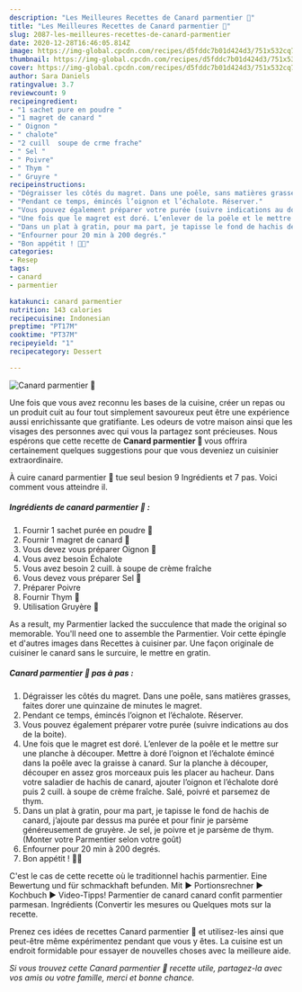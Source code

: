 ```yaml
---
description: "Les Meilleures Recettes de Canard parmentier 🦆"
title: "Les Meilleures Recettes de Canard parmentier 🦆"
slug: 2087-les-meilleures-recettes-de-canard-parmentier
date: 2020-12-28T16:46:05.814Z
image: https://img-global.cpcdn.com/recipes/d5fddc7b01d424d3/751x532cq70/canard-parmentier-🦆-photo-principale-de-la-recette.jpg
thumbnail: https://img-global.cpcdn.com/recipes/d5fddc7b01d424d3/751x532cq70/canard-parmentier-🦆-photo-principale-de-la-recette.jpg
cover: https://img-global.cpcdn.com/recipes/d5fddc7b01d424d3/751x532cq70/canard-parmentier-🦆-photo-principale-de-la-recette.jpg
author: Sara Daniels
ratingvalue: 3.7
reviewcount: 9
recipeingredient:
- "1 sachet pure en poudre "
- "1 magret de canard "
- " Oignon "
- " chalote"
- "2 cuill  soupe de crme frache"
- " Sel "
- " Poivre"
- " Thym "
- " Gruyre "
recipeinstructions:
- "Dégraisser les côtés du magret. Dans une poêle, sans matières grasses, faites dorer une quinzaine de minutes le magret."
- "Pendant ce temps, émincés l’oignon et l’échalote. Réserver."
- "Vous pouvez également préparer votre purée (suivre indications au dos de la boite)."
- "Une fois que le magret est doré. L’enlever de la poêle et le mettre sur une planche à découper. Mettre à doré l’oignon et l’échalote émincé dans la poêle avec la graisse à canard. Sur la planche à découper, découper en assez gros morceaux puis les placer au hacheur. Dans votre saladier de hachis de canard, ajouter l’oignon et l’échalote doré puis 2 cuill. à soupe de crème fraîche. Salé, poivré et parsemez de thym."
- "Dans un plat à gratin, pour ma part, je tapisse le fond de hachis de canard, j’ajoute par dessus ma purée et pour finir je parsème généreusement de gruyère. Je sel, je poivre et je parsème de thym. (Monter votre Parmentier selon votre goût)"
- "Enfourner pour 20 min à 200 degrés."
- "Bon appétit ! 🤤🦆"
categories:
- Resep
tags:
- canard
- parmentier

katakunci: canard parmentier 
nutrition: 143 calories
recipecuisine: Indonesian
preptime: "PT17M"
cooktime: "PT37M"
recipeyield: "1"
recipecategory: Dessert

---
```



![Canard parmentier 🦆](https://img-global.cpcdn.com/recipes/d5fddc7b01d424d3/751x532cq70/canard-parmentier-🦆-photo-principale-de-la-recette.jpg)

Une fois que vous avez reconnu les bases de la cuisine, créer un repas ou un produit cuit au four tout simplement savoureux peut être une expérience aussi enrichissante que gratifiante. Les odeurs de votre maison ainsi que les visages des personnes avec qui vous la partagez sont précieuses. Nous espérons que cette recette de <strong> Canard parmentier 🦆 </strong> vous offrira certainement quelques suggestions pour que vous deveniez un cuisinier extraordinaire.

<!--inarticleads1-->

À cuire canard parmentier 🦆 tue seul besion 9 Ingrédients et 7 pas. Voici comment vous atteindre il.

##### Ingrédients de canard parmentier 🦆 :

1. Fournir 1 sachet purée en poudre 🥔
1. Fournir 1 magret de canard 🦆
1. Vous devez vous préparer  Oignon 🧅
1. Vous avez besoin  Échalote
1. Vous avez besoin 2 cuill. à soupe de crème fraîche
1. Vous devez vous préparer  Sel 🧂
1. Préparer  Poivre
1. Fournir  Thym 🌿
1. Utilisation  Gruyère 🧀


As a result, my Parmentier lacked the succulence that made the original so memorable. You&#39;ll need one to assemble the Parmentier. Voir cette épingle et d&#39;autres images dans Recettes à cuisiner par. Une façon originale de cuisiner le canard sans le surcuire, le mettre en gratin. 

<!--inarticleads2-->

##### Canard parmentier 🦆 pas à pas :

1. Dégraisser les côtés du magret. Dans une poêle, sans matières grasses, faites dorer une quinzaine de minutes le magret.
1. Pendant ce temps, émincés l’oignon et l’échalote. Réserver.
1. Vous pouvez également préparer votre purée (suivre indications au dos de la boite).
1. Une fois que le magret est doré. L’enlever de la poêle et le mettre sur une planche à découper. Mettre à doré l’oignon et l’échalote émincé dans la poêle avec la graisse à canard. Sur la planche à découper, découper en assez gros morceaux puis les placer au hacheur. Dans votre saladier de hachis de canard, ajouter l’oignon et l’échalote doré puis 2 cuill. à soupe de crème fraîche. Salé, poivré et parsemez de thym.
1. Dans un plat à gratin, pour ma part, je tapisse le fond de hachis de canard, j’ajoute par dessus ma purée et pour finir je parsème généreusement de gruyère. Je sel, je poivre et je parsème de thym. (Monter votre Parmentier selon votre goût)
1. Enfourner pour 20 min à 200 degrés.
1. Bon appétit ! 🤤🦆


C&#39;est le cas de cette recette où le traditionnel hachis parmentier. Eine Bewertung und für schmackhaft befunden. Mit ► Portionsrechner ► Kochbuch ► Video-Tipps! Parmentier de canard canard confit parmentier parmesan. Ingrédients (Convertir les mesures ou Quelques mots sur la recette. 

<!--inarticleads1-->

<p>
Prenez ces idées de recettes Canard parmentier 🦆 et utilisez-les ainsi que peut-être même expérimentez pendant que vous y êtes. La cuisine est un endroit formidable pour essayer de nouvelles choses avec la meilleure aide.
</p>

<p>
<i>Si vous trouvez cette Canard parmentier 🦆 recette utile, partagez-la avec vos amis ou votre famille, merci et bonne chance.</i>
</p>
